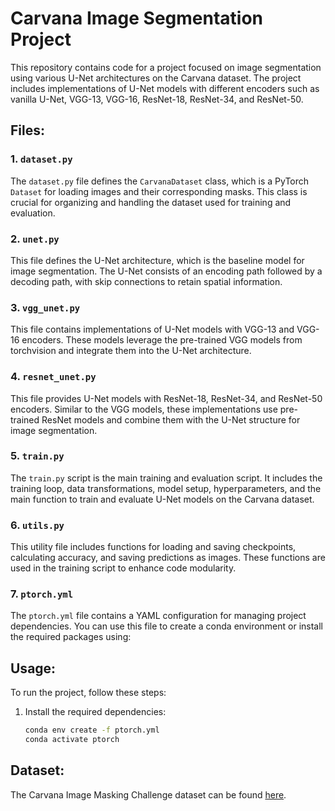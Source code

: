 # Carvana Image Segmentation Project

This repository contains code for a project focused on image segmentation using various U-Net architectures on the Carvana dataset. The project includes implementations of U-Net models with different encoders such as vanilla U-Net, VGG-13, VGG-16, ResNet-18, ResNet-34, and ResNet-50.

## Files:

### 1. `dataset.py`

The `dataset.py` file defines the `CarvanaDataset` class, which is a PyTorch `Dataset` for loading images and their corresponding masks. This class is crucial for organizing and handling the dataset used for training and evaluation.

### 2. `unet.py`

This file defines the U-Net architecture, which is the baseline model for image segmentation. The U-Net consists of an encoding path followed by a decoding path, with skip connections to retain spatial information.

### 3. `vgg_unet.py`

This file contains implementations of U-Net models with VGG-13 and VGG-16 encoders. These models leverage the pre-trained VGG models from torchvision and integrate them into the U-Net architecture.

### 4. `resnet_unet.py`

This file provides U-Net models with ResNet-18, ResNet-34, and ResNet-50 encoders. Similar to the VGG models, these implementations use pre-trained ResNet models and combine them with the U-Net structure for image segmentation.

### 5. `train.py`

The `train.py` script is the main training and evaluation script. It includes the training loop, data transformations, model setup, hyperparameters, and the main function to train and evaluate U-Net models on the Carvana dataset.

### 6. `utils.py`

This utility file includes functions for loading and saving checkpoints, calculating accuracy, and saving predictions as images. These functions are used in the training script to enhance code modularity.

### 7. `ptorch.yml`

The `ptorch.yml` file contains a YAML configuration for managing project dependencies. You can use this file to create a conda environment or install the required packages using:

## Usage:

To run the project, follow these steps:

1. Install the required dependencies:

   ```bash
   conda env create -f ptorch.yml
   conda activate ptorch

## Dataset:

The Carvana Image Masking Challenge dataset can be found [here](https://www.kaggle.com/competitions/carvana-image-masking-challenge/data).

